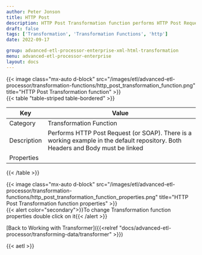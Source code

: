 ```yaml
---
author: Peter Jonson
title: HTTP Post
description: HTTP Post Transformation function performs HTTP Post Request (or SOAP).
draft: false
tags: ['Transformation', 'Transformation Functions', 'http']
date: 2022-09-17

group: advanced-etl-processor-enterprise-xml-html-transformation
menu: advanced-etl-processor-enterprise
layout: docs
---
```


{{< image class="mx-auto d-block"  src="/images/etl/advanced-etl-processor/transformation-functions/http_post_transformation_function.png" title="HTTP Post Transformation function" >}}
\
{{< table "table-striped table-bordered" >}}

| Key         | Value                                                                                                                            |
| ----------- | -------------------------------------------------------------------------------------------------------------------------------- |
| Category    | Transformation Function                                                                                                          |
| Description | Performs HTTP Post Request (or SOAP). There is a working example in the default repository. Both Headers and Body must be linked |
| Properties  |                                                                                                                                  |

{{< /table >}}

{{< image class="mx-auto d-block"  src="/images/etl/advanced-etl-processor/transformation-functions/http_post_transformation_function_properties.png" title="HTTP Post Transformation function properties" >}}
\
{{< alert color="secondary">}}To change Transformation function properties double click on it{{< /alert >}}

[Back to Working with Transformer]({{<relref "docs/advanced-etl-processor/transforming-data/transformer" >}})

{{< aetl >}}
